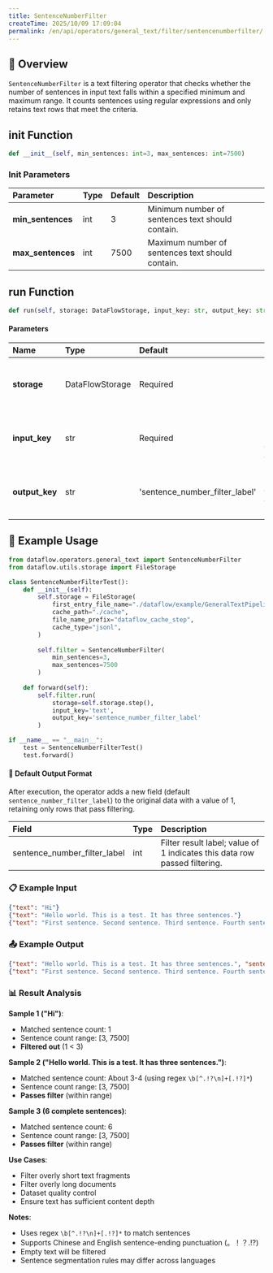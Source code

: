 ```yaml
---
title: SentenceNumberFilter
createTime: 2025/10/09 17:09:04
permalink: /en/api/operators/general_text/filter/sentencenumberfilter/
---
```


## 📘 Overview

`SentenceNumberFilter` is a text filtering operator that checks whether the number of sentences in input text falls within a specified minimum and maximum range. It counts sentences using regular expressions and only retains text rows that meet the criteria.

## __init__ Function
```python
def __init__(self, min_sentences: int=3, max_sentences: int=7500)
```
### Init Parameters
| Parameter              | Type | Default | Description                       |
| :------------------ | :--- | :------- | :------------------------- |
| **min_sentences**   | int  | 3        | Minimum number of sentences text should contain. |
| **max_sentences**   | int  | 7500     | Maximum number of sentences text should contain. |

## run Function
```python
def run(self, storage: DataFlowStorage, input_key: str, output_key: str = 'sentence_number_filter_label')
```
#### Parameters
| Name          | Type              | Default                           | Description                                   |
| :------------ | :---------------- | :------------------------------- | :------------------------------------- |
| **storage**   | DataFlowStorage   | Required                             | DataFlow storage instance for reading and writing data.     |
| **input_key** | str               | Required                             | Input column name corresponding to the text field to filter.       |
| **output_key**| str               | 'sentence_number_filter_label'   | Output column name for storing filter result labels.     |

## 🧠 Example Usage

```python
from dataflow.operators.general_text import SentenceNumberFilter
from dataflow.utils.storage import FileStorage

class SentenceNumberFilterTest():
    def __init__(self):
        self.storage = FileStorage(
            first_entry_file_name="./dataflow/example/GeneralTextPipeline/sentence_number_test_input.jsonl",
            cache_path="./cache",
            file_name_prefix="dataflow_cache_step",
            cache_type="jsonl",
        )
        
        self.filter = SentenceNumberFilter(
            min_sentences=3,
            max_sentences=7500
        )
        
    def forward(self):
        self.filter.run(
            storage=self.storage.step(),
            input_key='text',
            output_key='sentence_number_filter_label'
        )

if __name__ == "__main__":
    test = SentenceNumberFilterTest()
    test.forward()
```

#### 🧾 Default Output Format

After execution, the operator adds a new field (default `sentence_number_filter_label`) to the original data with a value of 1, retaining only rows that pass filtering.

| Field | Type | Description |
| :--- | :--- | :--- |
| sentence_number_filter_label | int | Filter result label; value of 1 indicates this data row passed filtering. |

### 📋 Example Input

```json
{"text": "Hi"}
{"text": "Hello world. This is a test. It has three sentences."}
{"text": "First sentence. Second sentence. Third sentence. Fourth sentence. Fifth sentence. Sixth sentence."}
```

### 📤 Example Output

```json
{"text": "Hello world. This is a test. It has three sentences.", "sentence_number_filter_label": 1}
{"text": "First sentence. Second sentence. Third sentence. Fourth sentence. Fifth sentence. Sixth sentence.", "sentence_number_filter_label": 1}
```

### 📊 Result Analysis

**Sample 1 ("Hi")**:
- Matched sentence count: 1
- Sentence count range: [3, 7500]
- **Filtered out** (1 < 3)

**Sample 2 ("Hello world. This is a test. It has three sentences.")**:
- Matched sentence count: About 3-4 (using regex `\b[^.!?\n]+[.!?]*`)
- Sentence count range: [3, 7500]
- **Passes filter** (within range)

**Sample 3 (6 complete sentences)**:
- Matched sentence count: 6
- Sentence count range: [3, 7500]
- **Passes filter** (within range)

**Use Cases**:
- Filter overly short text fragments
- Filter overly long documents
- Dataset quality control
- Ensure text has sufficient content depth

**Notes**:
- Uses regex `\b[^.!?\n]+[.!?]*` to match sentences
- Supports Chinese and English sentence-ending punctuation (。！？.!?)
- Empty text will be filtered
- Sentence segmentation rules may differ across languages
